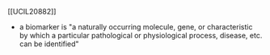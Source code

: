 [[UCIL20882]]

- a biomarker is "a naturally occurring molecule, gene, or characteristic by which a particular pathological or physiological process, disease, etc. can be identified"
